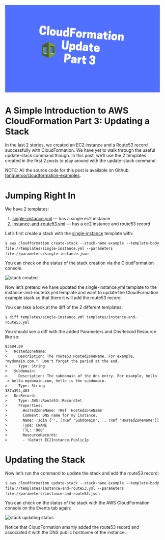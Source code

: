 ![part3](images/cloudformation-intro-3.png)

# A Simple Introduction to AWS CloudFormation Part 3: Updating a Stack

In the last 2 stories, we created an EC2 instance and a Route53 record successfully with CloudFormation. We have yet to walk through the useful update-stack command though. In this post, we’ll use the 2 templates created in the first 2 posts to play around with the update-stack command.

NOTE: All the source code for this post is available on Github:
[tongueroo/cloudformation-examples](https://github.com/tongueroo/cloudformation-examples).

# Jumping Right In

We have 2 templates:

1. [single-instance.yml](https://github.com/tongueroo/cloudformation-examples/blob/master/templates/single-instance.yml) — has a single ec2 instance
2. [instance-and-route53.yml](https://github.com/tongueroo/cloudformation-examples/blob/master/templates/instance-and-route53.yml) — has a ec2 instance and route53 record

Let’s first create a stack with the [single-instance](https://github.com/tongueroo/cloudformation-examples/blob/master/templates/single-instance.yml) template with:

```$ aws cloudformation create-stack --stack-name example --template-body file://templates/single-instance.yml --parameters file://parameters/single-instance.json```

You can check on the status of the stack creation via the CloudFormation console.

![stack created](images/part3_stack.png)

Now let’s pretend we have updated the single-instance.yml template to the instance-and-route53.yml template and want to update the CloudFormation example stack so that there it will add the route53 record.

You can take a look at the diff of the 2 different templates:

```$ diff templates/single-instance.yml templates/instance-and-route53.yml```

You should see a diff with the added Parameters and DnsRecord Resource like so:

```console
83a84,89
>   HostedZoneName:
>     Description: The route53 HostedZoneName. For example, "mydomain.com."  Don't forget the period at the end.
>     Type: String
>   Subdomain:
>     Description: The subdomain of the dns entry. For example, hello -> hello.mydomain.com, hello is the subdomain.
>     Type: String
387a394,403
>   DnsRecord:
>     Type: AWS::Route53::RecordSet
>     Properties:
>       HostedZoneName: !Ref 'HostedZoneName'
>       Comment: DNS name for my instance.
>       Name: !Join ['', [!Ref 'Subdomain', ., !Ref 'HostedZoneName']]
>       Type: CNAME
>       TTL: '900'
>       ResourceRecords:
>       - !GetAtt EC2Instance.PublicIp
```

# Updating the Stack

Now let’s run the command to update the stack and add the route53 record:

```$ aws cloudformation update-stack --stack-name example --template-body file://templates/instance-and-route53.yml --parameters file://parameters/instance-and-route53.json```

You can check on the status of the stack with the AWS CloudFormation console on the Events tab again:

![stack updating status](images/stackUpdatingStatus.png)

Notice that CloudFormation smartly added the route53 record and associated it with the DNS public hostname of the instance.

